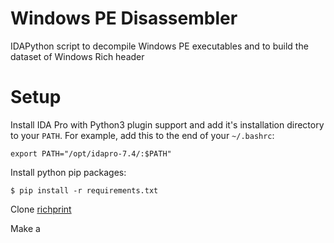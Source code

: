 # Windows PE Disassembler
IDAPython script to decompile Windows PE executables and to build the dataset of Windows Rich header

# Setup

Install IDA Pro with Python3 plugin support and add it's installation directory to your `PATH`. For example, add this to the end of your `~/.bashrc`:

```
export PATH="/opt/idapro-7.4/:$PATH"
```

Install python pip packages:
```
$ pip install -r requirements.txt
```

Clone [richprint](https://github.com/dishather/richprint)

Make a 